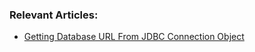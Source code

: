 ### Relevant Articles:

- [Getting Database URL From JDBC Connection Object](https://www.baeldung.com/jdbc-get-url-from-connection)
